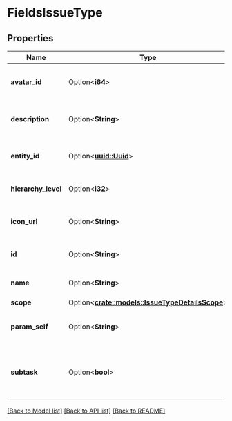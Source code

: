 # FieldsIssueType

## Properties

Name | Type | Description | Notes
------------ | ------------- | ------------- | -------------
**avatar_id** | Option<**i64**> | The ID of the issue type's avatar. | [optional][readonly]
**description** | Option<**String**> | The description of the issue type. | [optional][readonly]
**entity_id** | Option<[**uuid::Uuid**](uuid::Uuid.md)> | Unique ID for next-gen projects. | [optional][readonly]
**hierarchy_level** | Option<**i32**> | Hierarchy level of the issue type. | [optional][readonly]
**icon_url** | Option<**String**> | The URL of the issue type's avatar. | [optional][readonly]
**id** | Option<**String**> | The ID of the issue type. | [optional][readonly]
**name** | Option<**String**> | The name of the issue type. | [optional][readonly]
**scope** | Option<[**crate::models::IssueTypeDetailsScope**](IssueTypeDetails_scope.md)> |  | [optional]
**param_self** | Option<**String**> | The URL of these issue type details. | [optional][readonly]
**subtask** | Option<**bool**> | Whether this issue type is used to create subtasks. | [optional][readonly]

[[Back to Model list]](../README.md#documentation-for-models) [[Back to API list]](../README.md#documentation-for-api-endpoints) [[Back to README]](../README.md)


